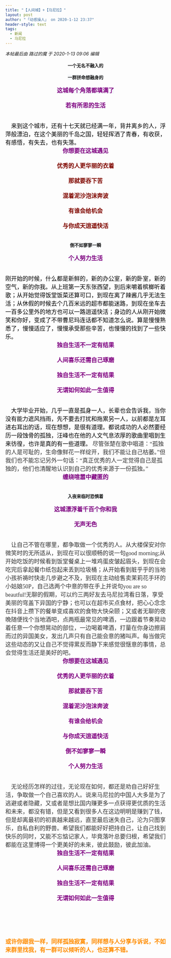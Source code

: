 ```yaml
---
title: "【人间城】+【马尼拉】"
layout: post
author: "「动感操人」 on 2020-1-12 23:37"
header-style: text
tags:
  - 新闻
  - 马尼拉
---
```


<head></head>
<body>
 <i class="pstatus"> 本帖最后由 路过的魔 于 2020-1-13 09:06 编辑 </i>
 <br> 
 <br> 
 <div align="center"> 
  <strong>一个无名不融入的</strong> 
 </div>
 <br> 
 <div align="center"> 
  <strong><font style="background-color:rgb(245, 248, 250)"><font face="Arial, Helvetica, sans-serif">一群拼命想融身的</font></font></strong> 
 </div>
 <br> 
 <font size="4"><font color="#800080"> 
   <div align="center"> 
    <strong><font style="background-color:rgb(245, 248, 250)"><font face="Arial, Helvetica, sans-serif">这城每个角落都填满了</font></font></strong> 
   </div><br> <strong> 
    <div align="center"> 
     <strong><font style="background-color:rgb(245, 248, 250)"><font face="Arial, Helvetica, sans-serif">若有所思的生活</font></font></strong> 
    </div><br> </strong></font></font>
 <br> 
 <font size="4"><font face="黑体"><font color="#000000">&nbsp; &nbsp; 来到这个城市，还有十七天就已经满一年，背井离乡的人，浮萍般漂泊，在这个美丽的千岛之国，轻轻挥洒了青春，有收获，有感悟，有失去，也有失落。</font></font><br> 
  <div align="center"> 
   <font style="color:rgb(128, 0, 128)"><font style="background-color:rgb(245, 248, 250)"><font face="Arial, Helvetica, sans-serif"><strong>你想要在这城遇见</strong></font></font></font> 
  </div><br> <font color="#80080"><font style="background-color:rgb(245, 248, 250)"><font face="Arial, Helvetica, sans-serif"><strong> 
      <div align="center">
        优秀的人更华丽的衣着 
      </div><br> </strong></font></font></font><font color="#80080"><font style="background-color:rgb(245, 248, 250)"><font face="Arial, Helvetica, sans-serif"><strong> 
      <div align="center">
        那就要吞下苦 
      </div><br> </strong></font></font></font><font color="#80080"><font style="background-color:rgb(245, 248, 250)"><font face="Arial, Helvetica, sans-serif"><strong> 
      <div align="center">
        混着泥沙泡沫奔波 
      </div><br> </strong></font></font></font><font color="#80080"><font style="background-color:rgb(245, 248, 250)"><font face="Arial, Helvetica, sans-serif"><strong> 
      <div align="center">
        有谁会给机会 
      </div><br> </strong></font></font></font><font color="#80080"><font style="background-color:rgb(245, 248, 250)"><font face="Arial, Helvetica, sans-serif"><strong> 
      <div align="center">
        与你成天逍遥快活 
      </div><br> </strong></font></font></font></font>
 <br> 
 <div align="center"> 
  <strong><font style="background-color:rgb(245, 248, 250)"><font face="Arial, Helvetica, sans-serif">倒不如寥寥一瞬</font></font></strong> 
 </div>
 <br> 
 <font size="4"><font color="#800080"> 
   <div align="center"> 
    <strong><font style="background-color:rgb(245, 248, 250)"><font face="Arial, Helvetica, sans-serif">个人努力生活</font></font></strong> 
   </div><br> </font></font>
 <br> 
 <font size="4"><font face="黑体"><font color="#000000">刚开始的时候，什么都是新鲜的，新的办公室，新的卧室，新的空气，新的你我。从上班第一天东张西望，到后来嚼着槟榔听着歌；从开始觉得饭堂饭菜还算可口，到现在离了辣酱几乎无法生活；从休假的时候去个几百米远的超市都能迷路，到现在坐车去一百多公里外的地方也可以一路逍遥快活；身边的人从刚开始微笑和你好，变成了不带曹尼玛连话都不知道怎么说。算是慢慢熟悉了，慢慢适应了，慢慢承受那些辛苦，也慢慢的找到了一些快乐。</font></font><br> 
  <div align="center"> 
   <font style="color:rgb(128, 0, 128)"><font style="background-color:rgb(245, 248, 250)"><font face="Arial, Helvetica, sans-serif"><strong>独自生活不一定有结果</strong></font></font></font> 
  </div><br> <font style="color:rgb(128, 0, 128)"><font style="background-color:rgb(245, 248, 250)"><font face="Arial, Helvetica, sans-serif"><strong> 
      <div align="center">
        人间喜乐还需自己琢磨 
      </div><br> </strong></font></font></font><font style="color:rgb(128, 0, 128)"><font style="background-color:rgb(245, 248, 250)"><font face="Arial, Helvetica, sans-serif"><strong> 
      <div align="center">
        独自生活不一定有结果 
      </div><br> </strong></font></font></font><font style="color:rgb(128, 0, 128)"><font style="background-color:rgb(245, 248, 250)"><font face="Arial, Helvetica, sans-serif"><strong> 
      <div align="center">
        无谓如何如此一生值得 
      </div><br> </strong></font></font></font></font>
 <br> 
 <font color="#000"><font face="黑体"><font size="4">&nbsp; &nbsp; 大学毕业开始，几乎一直是孤身一人，长辈也会告诉我，当你没有能力遮风挡雨，先不要去打扰和拖累另一人，以前都是左耳进右耳出的话，现在想想，是很有道理。都说成功的人必然要经历一段蚀骨的孤独，汪峰也在他的人文气息浓厚的歌曲里唱到生来彷徨，也许是真的有一些道理。</font></font></font>
 <font color="#333333"><font face="黑体"><font size="4">尽管张楚在歌中唱道：“孤独的人是可耻的，生命像鲜花一样绽开，我们不能让自己枯萎。”但我们也不能忘记另外一句话：“真正优秀的人一定觉得自己是孤独的，他们也清醒地认识到自己的优秀来源于一份孤独。”</font></font></font>
 <font size="4"><br> 
  <div align="center"> 
   <font style="color:rgb(128, 0, 128)"><font style="background-color:rgb(245, 248, 250)"><font face="Arial, Helvetica, sans-serif"><strong>缠绕喧嚣中藏匿的</strong></font></font></font> 
  </div><br> </font>
 <br> 
 <div align="center"> 
  <strong><font style="background-color:rgb(245, 248, 250)"><font face="Arial, Helvetica, sans-serif">入夜来临时恐惧着</font></font></strong> 
 </div>
 <br> 
 <font size="4"><font color="#800080"> 
   <div align="center"> 
    <strong><font style="background-color:rgb(245, 248, 250)"><font face="Arial, Helvetica, sans-serif">这城漂浮着千百个你和我</font></font></strong> 
   </div><br> <strong> 
    <div align="center"> 
     <strong><font style="background-color:rgb(245, 248, 250)"><font face="Arial, Helvetica, sans-serif">无声无色</font></font></strong> 
    </div><br> </strong></font></font>
 <br> 
 <font color="#333333"><font face="黑体"><font size="4">&nbsp; &nbsp; 让自己不管在哪里，都争取做一个优秀的人。从大楼保安对你微笑时的无所适从，到现在可以很顺畅的说一句good morning;从开始吃饭的时候看到饭堂餐桌上一堆鸡蛋皮皱起眉头，到现在会吃完后拿起餐巾纸包起来丢到垃圾桶；从开始看到脏乎乎的当地小孩祈祷时快走几步避之不及，到现在主动给售卖茉莉花手环的小姑娘50P，自己选两个中意的带在手上并说句you are so beautful!无聊的假期，可以约三两好友去马尼拉湾看日落，享受美丽的穹盖下异国的宁静；也可以在超市买点食材，把心心念念在抖音上攒下的餐单变成喜欢的食物大快朵颐；又或者无聊的夜晚随便找个当地酒吧，点两瓶最常见的啤酒，一边跟着节奏晃动着任意一个你想晃动的部位，一边喝着啤酒，打量在你身边擦肩而过的异国美女，发出几声只有自己能会意的猪叫声。每当做完这些动态的又让自己不觉得累反而静下来感觉很惬意的事情，总会觉得生活还是美好的吧。</font></font></font>
 <font size="4"><font color="#800080"><strong><br> 
    <div align="center"> 
     <strong><font style="background-color:rgb(245, 248, 250)"><font face="Arial, Helvetica, sans-serif">你想要在这城遇见</font></font></strong> 
    </div><br> <font style="background-color:rgb(245, 248, 250)"><font face="Arial, Helvetica, sans-serif"> 
      <div align="center"> 
       <strong>优秀的人更华丽的衣着</strong> 
      </div><br> </font></font><font style="background-color:rgb(245, 248, 250)"><font face="Arial, Helvetica, sans-serif"> 
      <div align="center"> 
       <strong>那就要吞下苦</strong> 
      </div><br> </font></font><font style="background-color:rgb(245, 248, 250)"><font face="Arial, Helvetica, sans-serif"> 
      <div align="center"> 
       <strong>混着泥沙泡沫奔波</strong> 
      </div><br> </font></font><font style="background-color:rgb(245, 248, 250)"><font face="Arial, Helvetica, sans-serif"> 
      <div align="center"> 
       <strong>有谁会给机会</strong> 
      </div><br> </font></font><font style="background-color:rgb(245, 248, 250)"><font face="Arial, Helvetica, sans-serif"> 
      <div align="center"> 
       <strong>与你成天逍遥快活</strong> 
      </div><br> </font></font><font style="background-color:rgb(245, 248, 250)"><font face="Arial, Helvetica, sans-serif"> 
      <div align="center"> 
       <strong>倒不如寥寥一瞬</strong> 
      </div><br> </font></font><font style="background-color:rgb(245, 248, 250)"><font face="Arial, Helvetica, sans-serif"> 
      <div align="center"> 
       <strong>个人努力生活</strong> 
      </div><br> </font></font></strong></font></font>
 <br> 
 <font color="#333333"><font face="黑体"><font size="4">&nbsp; &nbsp; 无论经历怎样的过往，无论现在如何，都还是劝自己好好生活，争取做一个自己喜欢的人。说来马尼拉的中国人大多是为了逃避或者隐藏，又或者是想比国内赚更多一点获得更优质的生活和未来，都没有错，但是又看到很多人在这边明明是赚到了钱，但是却离最初的初衷越来越远，直至最后迷失自己，沦为只图享乐，自私自利的野兽。希望我们都能好好把持自己，让自己找到快乐的同时，又能不忘惦记家人，毕竟落叶总要归根，希望我们都能在这里博得一个更美好的未来，彼此鼓励，彼此加油。</font></font></font>
 <font size="4"><font color="#800080"><strong><br> 
    <div align="center"> 
     <strong><font style="background-color:rgb(245, 248, 250)"><font face="Arial, Helvetica, sans-serif">独自生活不一定有结果</font></font></strong> 
    </div><br> <font style="background-color:rgb(245, 248, 250)"><font face="Arial, Helvetica, sans-serif"> 
      <div align="center"> 
       <strong>人间喜乐还需自己琢磨</strong> 
      </div><br> </font></font><font style="background-color:rgb(245, 248, 250)"><font face="Arial, Helvetica, sans-serif"> 
      <div align="center"> 
       <strong>独自生活不一定有结果</strong> 
      </div><br> </font></font><font style="background-color:rgb(245, 248, 250)"><font face="Arial, Helvetica, sans-serif"> 
      <div align="center"> 
       <strong>无谓如何如此一生值得</strong> 
      </div><br> </font></font><br> </strong></font></font>
 <br> 
 <br> 
 <br> 
 <br> 
 <font size="4"><font color="#ff8c00"><strong>或许你跟我一样，同样孤独寂寞，同样想与人分享与诉说，不如来群里找我，有一群可以倾听的人，也还算不错。</strong></font></font>
 <br>
</body>


